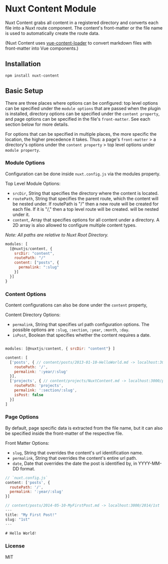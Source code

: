 # Nuxt Content Module

Nuxt Content grabs all content in a registered directory and converts each file into a Nuxt route component. The content's front-matter or the file name is used to automatically create the route data.

(Nuxt Content uses [vue-content-loader](https://github.com/alidcastano/vue-content-loader) to convert markdown files with front-matter into Vue components.)

## Installation

```
npm install nuxt-content

```

## Basic Setup

There are three places where options can be configured: top level options can be specified under the `module options` that are passed when the plugin is installed, directory options can be specified under the `content property`, and page options
can be specified in the file's `front-matter`. See each section below for more details.

For options that can be specified in multiple places, the more specific the location,
the higher precedence it takes. Thus: a page's `front-matter` > a directory's options under the `content property` > top level options under `module property`.

### Module Options

Configuration can be done inside `nuxt.config.js` via the modules property.

Top Level Module Options:
  - `srcDir`, String that specifies the directory where the content is located.
  - `routePath`, String that specifies the parent route, which the content will be nested under. If routePath is "/" then a new route will be created for each file.
  If it is "/," then a top level route will be created.
  will be nested under it.
  - `content`, Array that specifies options for all content under a directory. A 2D array is also allowed to configure multiple content types.

*Note: All paths are relative to Nuxt Root Directory.*

```js
modules: [
  [@nuxtjs/content, {
    srcDir: "content",
    routePath: "/"
    content: ["posts", {
      permalink: ":slug"
    }]
  }]
}
```

### Content Options

Content configurations can also be done under the `content` property,

Content Directory Options:
  - `permalink`, String that specifies url path configuration options. The possible options
  are `:slug`, `:section`, `:year`, `:month`, `:day`.
  - `isPost`, Boolean that specifies whether the content requires a date.

```js

modules: [@nuxtjs/content, { srcDir: "content"} ]

content: [
  ['posts', { // content/posts/2013-01-10-HelloWorld.md -> localhost:3000/2013/hello-world
    routePath: '/',
    permalink: ':year/:slug'
  }],
  ['projects', { // content/projects/NuxtContent.md -> localhost:3000/projects/nuxt-content
    routePath: 'projects',
    permalink: ':section/:slug',
    isPost: false
  }]
]

```

### Page Options

By default, page specific data is extracted from the file name, but it can also be specified inside the front-matter of the respective file.

Front Matter Options:
  -  `slug`, String that overrides the content's url identification name.
  - `permalink`, String that overrides the content's entire url path.
  -  `date`, Date that overrides the date the post is identified by, in YYYY-MM-DD format.


```js
// `nuxt.config.js`
content: ['posts', {
  routePath: '/',
  permalink: ':year/:slug'
}]

// content/posts/2014-05-10-MyFirstPost.md -> localhost:3000/2014/1st
---
title: "My First Post!"
slug: "1st"
---

# Hello World!

```


### License

MIT
